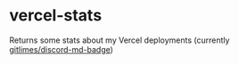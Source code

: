 # vercel-stats
 Returns some stats about my Vercel deployments (currently [gitlimes/discord-md-badge](https://github.com/gitlimes/discord-md-badge))
